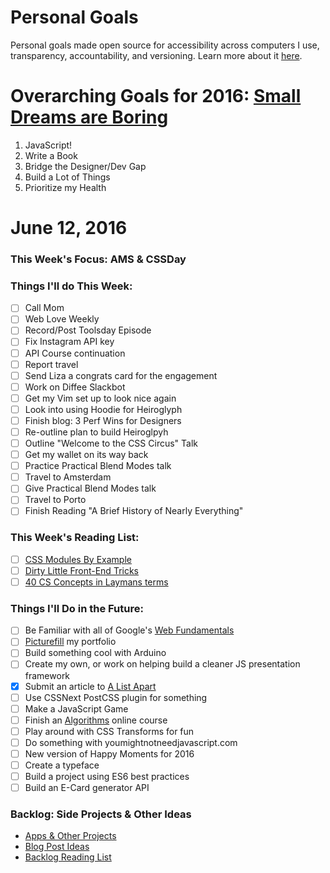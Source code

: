 Personal Goals
==============

Personal goals made open source for accessibility across computers I use, transparency, accountability, and versioning. Learn more about it [here](http://una.im/personal-goals-guide).

# Overarching Goals for 2016: [Small Dreams are Boring](http://una.im/2015-review/)
1. JavaScript!
2. Write a Book
3. Bridge the Designer/Dev Gap
4. Build a Lot of Things
5. Prioritize my Health

# June 12, 2016

### This Week's Focus: AMS & CSSDay

### Things I'll do This Week:

- [ ] Call Mom
- [ ] Web Love Weekly
- [ ] Record/Post Toolsday Episode
- [ ] Fix Instagram API key
- [ ] API Course continuation
- [ ] Report travel
- [ ] Send Liza a congrats card for the engagement
- [ ] Work on Diffee Slackbot
- [ ] Get my Vim set up to look nice again
- [ ] Look into using Hoodie for Heiroglyph
- [ ] Finish blog: 3 Perf Wins for Designers
- [ ] Re-outline plan to build Heiroglpyh
- [ ] Outline "Welcome to the CSS Circus" Talk
- [ ] Get my wallet on its way back
- [ ] Practice Practical Blend Modes talk
- [ ] Travel to Amsterdam
- [ ] Give Practical Blend Modes talk
- [ ] Travel to Porto
- [ ] Finish Reading "A Brief History of Nearly Everything"

### This Week's Reading List:

- [ ] [CSS Modules By Example](http://andrewhfarmer.com/css-modules-by-example/)
- [ ] [Dirty Little Front-End Tricks](https://vimeo.com/162334949)
- [ ] [40 CS Concepts in Laymans terms](http://carlcheo.com/compsci)

### Things I'll Do in the Future:
- [ ] Be Familiar with all of Google's [Web Fundamentals](https://developers.google.com/web/fundamentals/)
- [ ] [Picturefill](http://scottjehl.github.io/picturefill/) my portfolio
- [ ] Build something cool with Arduino
- [ ] Create my own, or work on helping build a cleaner JS presentation framework
- [x] Submit an article to [A List Apart](http://alistapart.com/about/contribute)
- [ ] Use CSSNext PostCSS plugin for something
- [ ] Make a JavaScript Game
- [ ] Finish an [Algorithms]((http://livestream.com/accounts/4894689/events/4497664)) online course
- [ ] Play around with CSS Transforms for fun
- [ ] Do something with youmightnotneedjavascript.com
- [ ] New version of Happy Moments for 2016
- [ ] Create a typeface
- [ ] Build a project using ES6 best practices
- [ ] Build an E-Card generator API

### Backlog: Side Projects & Other Ideas
- [Apps & Other Projects](https://github.com/una/personal-goals/blob/master/ideas-and-misc/app-ideas.md)
- [Blog Post Ideas](https://github.com/una/personal-goals/blob/master/ideas-and-misc/blog-ideas.md)
- [Backlog Reading List](https://github.com/una/personal-goals/tree/master/content-list)

